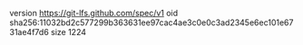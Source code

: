 version https://git-lfs.github.com/spec/v1
oid sha256:11032bd2c577299b363631ee97cac4ae3c0e0c3ad2345e6ec101e6731ae4f7d6
size 1224
